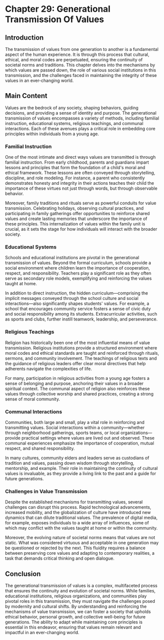 # Chapter 29: Generational Transmission Of Values

## Introduction

The transmission of values from one generation to another is a fundamental aspect of the human experience. It is through this process that cultural, ethical, and moral codes are perpetuated, ensuring the continuity of societal norms and traditions. This chapter delves into the mechanisms by which values are passed down, the role of various social institutions in this transmission, and the challenges faced in maintaining the integrity of these values in an ever-changing world.

## Main Content

Values are the bedrock of any society, shaping behaviors, guiding decisions, and providing a sense of identity and purpose. The generational transmission of values encompasses a variety of methods, including familial instruction, educational systems, religious teachings, and communal interactions. Each of these avenues plays a critical role in embedding core principles within individuals from a young age.

### Familial Instruction

One of the most intimate and direct ways values are transmitted is through familial instruction. From early childhood, parents and guardians impart lessons and principles that form the foundation of a child's moral and ethical framework. These lessons are often conveyed through storytelling, discipline, and role modeling. For instance, a parent who consistently demonstrates honesty and integrity in their actions teaches their child the importance of these virtues not just through words, but through observable behavior.

Moreover, family traditions and rituals serve as powerful conduits for value transmission. Celebrating holidays, observing cultural practices, and participating in family gatherings offer opportunities to reinforce shared values and create lasting memories that underscore the importance of these principles. This internalization of values within the family unit is crucial, as it sets the stage for how individuals will interact with the broader society.

### Educational Systems

Schools and educational institutions are pivotal in the generational transmission of values. Beyond the formal curriculum, schools provide a social environment where children learn the importance of cooperation, respect, and responsibility. Teachers play a significant role as they often serve as secondary role models, exemplifying and reinforcing the values taught at home.

In addition to direct instruction, the hidden curriculum—comprising the implicit messages conveyed through the school culture and social interactions—also significantly shapes students' values. For example, a school that encourages community service fosters a sense of civic duty and social responsibility among its students. Extracurricular activities, such as sports and clubs, further instill teamwork, leadership, and perseverance.

### Religious Teachings

Religion has historically been one of the most influential means of value transmission. Religious institutions provide a structured environment where moral codes and ethical standards are taught and reinforced through rituals, sermons, and community involvement. The teachings of religious texts and the guidance of religious leaders offer clear moral directives that help adherents navigate the complexities of life.

For many, participation in religious activities from a young age fosters a sense of belonging and purpose, anchoring their values in a broader spiritual context. The communal aspect of religion also reinforces these values through collective worship and shared practices, creating a strong sense of moral community.

### Communal Interactions

Communities, both large and small, play a vital role in reinforcing and transmitting values. Social interactions within a community—whether through neighborhood gatherings, sports teams, or local organizations—provide practical settings where values are lived out and observed. These communal experiences emphasize the importance of cooperation, mutual respect, and shared responsibility.

In many cultures, community elders and leaders serve as custodians of tradition and values, passing down wisdom through storytelling, mentorship, and example. Their role in maintaining the continuity of cultural values is invaluable, as they provide a living link to the past and a guide for future generations.

### Challenges in Value Transmission

Despite the established mechanisms for transmitting values, several challenges can disrupt this process. Rapid technological advancements, increased mobility, and the globalization of culture have introduced new dynamics that can dilute traditional values. The prevalence of digital media, for example, exposes individuals to a wide array of influences, some of which may conflict with the values taught at home or within the community.

Moreover, the evolving nature of societal norms means that values are not static. What was considered virtuous and acceptable in one generation may be questioned or rejected by the next. This fluidity requires a balance between preserving core values and adapting to contemporary realities, a task that demands critical thinking and open dialogue.

## Conclusion

The generational transmission of values is a complex, multifaceted process that ensures the continuity and evolution of societal norms. While families, educational institutions, religious organizations, and communities play pivotal roles in this transmission, they must navigate the challenges posed by modernity and cultural shifts. By understanding and reinforcing the mechanisms of value transmission, we can foster a society that upholds ethical behavior, personal growth, and collective well-being for future generations. The ability to adapt while maintaining core principles is essential in this endeavor, ensuring that values remain relevant and impactful in an ever-changing world.